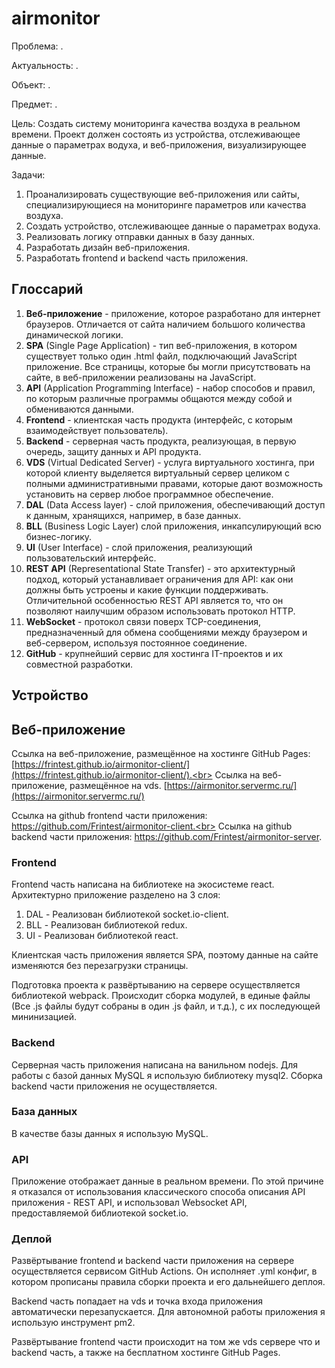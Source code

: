 # airmonitor

Проблема: .

Актуальность: .

Объект: .

Предмет: .

Цель: Создать систему мониторинга качества воздуха в реальном времени. Проект должен состоять из устройства, отслеживающее данные о параметрах водуха, и веб-приложения, визуализирующее данные.

Задачи:

1. Проанализировать существующие веб-приложения или сайты, специализирующиеся на мониторинге параметров или качества воздуха.
2. Создать устройство, отслеживающее данные о параметрах водуха.
3. Реализовать логику отправки данных в базу данных.
4. Разработать дизайн веб-приложения.
5. Разработать frontend и backend часть приложения.

## Глоссарий

1. **Веб-приложение** - приложение, которое разработано для интернет браузеров. Отличается от сайта наличием большого количества динамической логики.
2. **SPA** (Single Page Application) - тип веб-приложения, в котором существует только один .html файл, подключающий JavaScript приложение. Все страницы, которые бы могли присутствовать на сайте, в веб-приложении реализованы на JavaScript.
3. **API** (Application Programming Interface) - набор способов и правил, по которым различные программы общаются между собой и обмениваются данными.
4. **Frontend** - клиентская часть продукта (интерфейс, с которым взаимодействует пользователь).
5. **Backend** - серверная часть продукта, реализующая, в первую очередь, защиту данных и API продукта.
6. **VDS** (Virtual Dedicated Server) - услуга виртуального хостинга, при которой клиенту выделяется виртуальный сервер целиком с полными административными правами, которые дают возможность установить на сервер любое программное обеспечение.
7. **DAL** (Data Access layer) - слой приложения, обеспечивающий доступ к данным, хранящихся, например, в базе данных.
8. **BLL** (Business Logic Layer) слой приложения, инкапсулирующий всю бизнес-логику.
9. **UI** (User Interface) - слой приложения, реализующий пользовательский интерфейс.
10.   **REST API** (Representational State Transfer) - это архитектурный подход, который устанавливает ограничения для API: как они должны быть устроены и какие функции поддерживать. Отличительной особенностью REST API является то, что он позволяют наилучшим образом использовать протокол HTTP.
11.   **WebSocket** - протокол связи поверх TCP-соединения, предназначенный для обмена сообщениями между браузером и веб-сервером, используя постоянное соединение.
12.   **GitHub** - крупнейший сервис для хостинга IT-проектов и их совместной разработки.

## Устройство

[](./docs/readme/images/device-1.jpg)
[](./docs/readme/images/device-2.jpg)

## Веб-приложение

Ссылка на веб-приложение, размещённое на хостинге GitHub Pages: [https://frintest.github.io/airmonitor-client/](https://frintest.github.io/airmonitor-client/).<br>
Ссылка на веб-приложение, размещённое на vds. [https://airmonitor.servermc.ru/](https://airmonitor.servermc.ru/)

Ссылка на github frontend части приложения: https://github.com/Frintest/airmonitor-client.<br>
Ссылка на github backend части приложения: https://github.com/Frintest/airmonitor-server.

### Frontend

Frontend часть написана на библиотеке на экосистеме react. Архитектурно приложение разделено на 3 слоя:

1. DAL - Реализован библиотекой socket.io-client.
2. BLL - Реализован библиотекой redux.
3. UI - Реализован библиотекой react.

Клиентская часть приложения является SPA, поэтому данные на сайте изменяются без перезагрузки страницы.

Подготовка проекта к развёртыванию на сервере осуществляется библиотекой webpack. Происходит сборка модулей, в единые файлы (Все .js файлы будут собраны в один .js файл, и т.д.), с их последующей мининизацией.

### Backend

Серверная часть приложения написана на ванильном nodejs. Для работы с базой данных MySQL я использую библиотеку mysql2. Сборка backend части приложения не осуществляется.

### База данных

В качестве базы данных я использую MySQL.

### API

Приложение отображает данные в реальном времени. По этой причине я отказался от использования классического способа описания API приложения - REST API, и использовал Websocket API, предоставляемой библиотекой socket.io.

### Деплой

Развёртывание frontend и backend части приложения на сервере осуществляется сервисом GitHub Actions. Он исполняет .yml конфиг, в котором прописаны правила сборки проекта и его дальнейшего деплоя.

Backend часть попадает на vds и точка входа приложения автоматически перезапускается. Для автономной работы приложения я использую инструмент pm2.

Развёртывание frontend части происходит на том же vds сервере что и backend часть, а также на бесплатном хостинге GitHub Pages.

